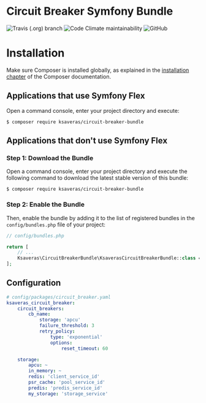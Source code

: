 # Circuit Breaker Symfony Bundle
![Travis (.org) branch](https://img.shields.io/travis/ksaveras/circuit-breaker-bundle/master)
![Code Climate maintainability](https://img.shields.io/codeclimate/maintainability/ksaveras/circuit-breaker-bundle)
![GitHub](https://img.shields.io/github/license/ksaveras/circuit-breaker-bundle)

Installation
============

Make sure Composer is installed globally, as explained in the
[installation chapter](https://getcomposer.org/doc/00-intro.md)
of the Composer documentation.

Applications that use Symfony Flex
----------------------------------

Open a command console, enter your project directory and execute:

```console
$ composer require ksaveras/circuit-breaker-bundle
```

Applications that don't use Symfony Flex
----------------------------------------

### Step 1: Download the Bundle

Open a command console, enter your project directory and execute the
following command to download the latest stable version of this bundle:

```console
$ composer require ksaveras/circuit-breaker-bundle
```

### Step 2: Enable the Bundle

Then, enable the bundle by adding it to the list of registered bundles
in the `config/bundles.php` file of your project:

```php
// config/bundles.php

return [
    // ...
    Ksaveras\CircuitBreakerBundle\KsaverasCircuitBreakerBundle::class => ['all' => true],
];
```

## Configuration
``` yml
# config/packages/circuit_breaker.yaml
ksaveras_circuit_breaker:
    circuit_breakers:
        cb_name:
            storage: 'apcu'
            failure_threshold: 3
            retry_policy: 
                type: 'exponential'
                options:
                    reset_timeout: 60

    storage:
        apcu: ~
        in_memory: ~
        redis: 'client_service_id'
        psr_cache: 'pool_service_id'
        predis: 'predis_service_id'
        my_storage: 'storage_service'
```
